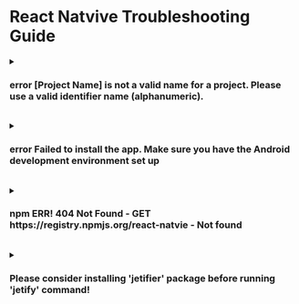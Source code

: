 # React Natvive Troubleshooting Guide

<details>
  <summary><h3>error [Project Name] is not a valid name for a project. Please use a valid identifier name (alphanumeric).</h3></summary>
  
<b>환경</b> : Windows
<br>
<b>증상</b> : React Native CLI 프로젝트 생성 시 error 발생함
<br>
<b>원인</b> : 생성하는 프로젝트 이름이 유효하지 않아 발생
<br>
<b>해결 방안</b> : 생성하는 프로젝트 이름에서 하이픈(-) 제거
<br>
<b>참고 링크 : </b> [링크](https://success206.tistory.com/149)

</details>

<br>

<details>
  <summary><h3>error  Failed to install the app. Make sure you have the Android development environment set up</h3></summary>
  
<b>환경</b> : Windows
<br>
<b>증상</b> : React Native CLI 프로젝트 빌드 시 error 발생
<br>
<b>원인</b> : 빌드 시 버전 호환성으로 추정
<br>
<b>해결 방안</b> : 빌드 시 --stacktrace 옵션을 붙여서 내용 확인
<br>
<b>참고 링크 : </b> 

</details>

<br>

<details>
  <summary><h3>npm ERR! 404 Not Found - GET https://registry.npmjs.org/react-natvie - Not found</h3></summary>
  
<b>환경</b> : Windows
<br>
<b>증상</b> : React-Natvie CLI로 프로젝트를 생성하기 위해 npx react-natvie init을 했는데 에러 발생
<br>
<b>원인</b> : React App 관련 Registry에 문제가 생김
<br>
<b>해결 방안</b> : React 제거 후 재설치
<br>
<b>참고 링크 : </b> [링크](https://ninearies.tistory.com/326)

</details>

<br>

<details>
  <summary><h3>Please consider installing 'jetifier' package before running 'jetify' command!</h3></summary>
  
<b>환경</b> : Windows
<br>
<b>증상</b> : npm 빌드 시 해당 오류 발생
<br>
<b>원인</b> : npm 관련 Package가 설치되어 있지 않아 발생
<br>
<b>해결 방안</b> : npm -g install [Package Name]
<br>
<b>참고 링크 : </b> X

</details>


